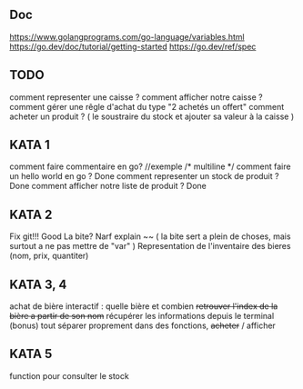 ## Doc

https://www.golangprograms.com/go-language/variables.html
https://go.dev/doc/tutorial/getting-started
https://go.dev/ref/spec

## TODO

comment representer une caisse ?
comment afficher notre caisse ?
comment gérer une rêgle d'achat du type "2 achetés un offert"
comment acheter un produit ? ( le soustraire du stock et ajouter sa valeur à la caisse )

## KATA 1

comment faire commentaire en go?   //exemple /* multiline */
comment faire un hello world en go ? Done
comment representer un stock de produit ? Done
comment afficher notre liste de produit ? Done

## KATA 2
Fix git!!! Good
La bite? Narf explain ~~ ( la bite sert a plein de choses, mais surtout a ne pas mettre de "var" )
Representation de l'inventaire des bieres (nom, prix, quantiter)

## KATA 3, 4

achat de bière interactif : quelle bière et combien
    ~~retrouver l'index de la bière a partir de son nom~~
    récupérer les informations depuis le terminal
    (bonus) tout séparer proprement dans des fonctions, ~~acheter~~ / afficher

## KATA 5

function pour consulter le stock